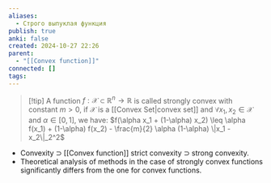 ```yaml
---
aliases:
  - Строго выпуклая функция
publish: true
anki: false
created: 2024-10-27 22:26
parent:
  - "[[Convex function]]"
connected: []
tags:
---
```


> [!tip] A function $f : \mathcal{X} \subset \mathbb{R}^n \to \mathbb{R}$ is called strongly convex with constant $m > 0$, 
if $\mathcal{X}$ is a [[Convex Set|convex set]]  and $\forall x_1, x_2 \in \mathcal{X}$ and $\alpha \in [0, 1]$, we have:
$f(\alpha x_1 + (1-\alpha) x_2) \leq \alpha f(x_1) + (1-\alpha) f(x_2) - \frac{m}{2} \alpha (1-\alpha) \|x_1 - x_2\|_2^2$


- Convexity $\supset$ [[Convex function]] strict convexity $\supset$ strong convexity.
- Theoretical analysis of methods in the case of strongly convex functions significantly differs from the one for convex functions.

